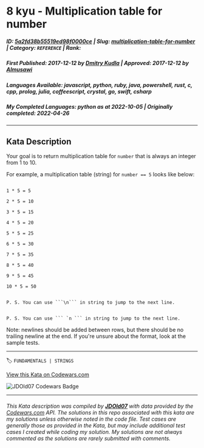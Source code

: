 # 8 kyu - Multiplication table for number

##### **ID**: [5a2fd38b55519ed98f0000ce](https://www.codewars.com/kata/5a2fd38b55519ed98f0000ce) | **Slug**: [multiplication-table-for-number](https://www.codewars.com/kata/5a2fd38b55519ed98f0000ce) | **Category**: `REFERENCE` | **Rank**: <span style="color:white">8 kyu</span>

##### **First Published**: 2017-12-12 ***by*** [Dmitry Kudla](https://www.codewars.com/users/Dmitry%20Kudla) | **Approved**: 2017-12-12 ***by*** [Almusawi](https://www.codewars.com/users/Almusawi)

##### **Languages Available**: javascript, python, ruby, java, powershell, rust, c, cpp, prolog, julia, coffeescript, crystal, go, swift, csharp

##### **My Completed Languages**: python ***as at*** 2022-10-05 | **Originally completed**: 2022-04-26

---

## Kata Description


Your goal is to return multiplication table for ```number``` that is always an integer from 1 to 10.



For example, a multiplication table (string) for ```number == 5``` looks like below:



```

1 * 5 = 5

2 * 5 = 10

3 * 5 = 15

4 * 5 = 20

5 * 5 = 25

6 * 5 = 30

7 * 5 = 35

8 * 5 = 40

9 * 5 = 45

10 * 5 = 50

```



```if-not:powershell

P. S. You can use ```\n``` in string to jump to the next line.

```



```if:powershell

P. S. You can use ``` `n ``` in string to jump to the next line. 

```



Note: newlines should be added between rows, but there should be no trailing newline at the end. If you're unsure about the format, look at the sample tests.

---


🏷 `FUNDAMENTALS | STRINGS`


[View this Kata on Codewars.com](https://www.codewars.com/kata/5a2fd38b55519ed98f0000ce)

![](https://www.codewars.com/users/jdold07/badges/large "JDOld07 Codewars Badge")

---

###### *This Kata description was compiled by [**JDOld07**](https://tpstech.dev) with data provided by the [Codewars.com](https://www.codewars.com) API.  The solutions in this repo associated with this kata are my solutions unless otherwise noted in the code file.  Test cases are generally those as provided in the Kata, but may include additional test cases I created while coding my solution.  My solutions are not always commented as the solutions are rarely submitted with comments.*
